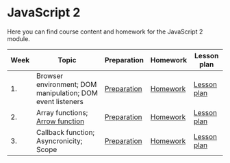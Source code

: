 # JavaScript 2

Here you can find course content and homework for the JavaScript 2 module.

| Week | Topic                                                             | Preparation                         | Homework                                 | Lesson plan                         |
| ---- | ----------------------------------------------------------------- | ----------------------------------- | ---------------------------------------- | ----------------------------------- |
| 1.   | Browser environment; DOM manipulation; DOM event listeners        | [Preparation](week1/preparation.md) | [Homework](/homework-projects/readme.md) | [Lesson plan](week1/lesson-plan.md) |
| 2.   | Array functions; [Arrow function](week2/readme.md#arrow-function) | [Preparation](week2/preparation.md) | [Homework](/homework-projects/readme.md) | [Lesson plan](week2/lesson-plan.md) |
| 3.   | Callback function; Asyncronicity; Scope                           | [Preparation](week3/preparation.md) | [Homework](/homework-projects/readme.md) | [Lesson plan](week3/lesson-plan.md) |
